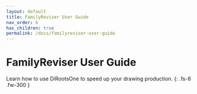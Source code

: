 ```yaml
---
layout: default
title: FamilyReviser User Guide
nav_order: 6
has_children: true
permalink: /docs/familyreviser-user-guide
---
```


# FamilyReviser User Guide

Learn how to use DiRootsOne to speed up your drawing production.
{: .fs-6 .fw-300 }


